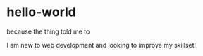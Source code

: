 # hello-world
because the thing told me to

I am new to web development and looking to improve my skillset!
